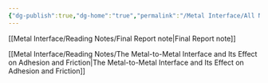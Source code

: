 ```yaml
---
{"dg-publish":true,"dg-home":"true","permalink":"/Metal Interface/All Notes/","tags":["gardenEntry"],"dgPassFrontmatter":true}
---
```


[[Metal Interface/Reading Notes/Final Report note\|Final Report note]]

[[Metal Interface/Reading Notes/The Metal-to-Metal Interface and Its Effect on Adhesion and Friction\|The Metal-to-Metal Interface and Its Effect on Adhesion and Friction]]